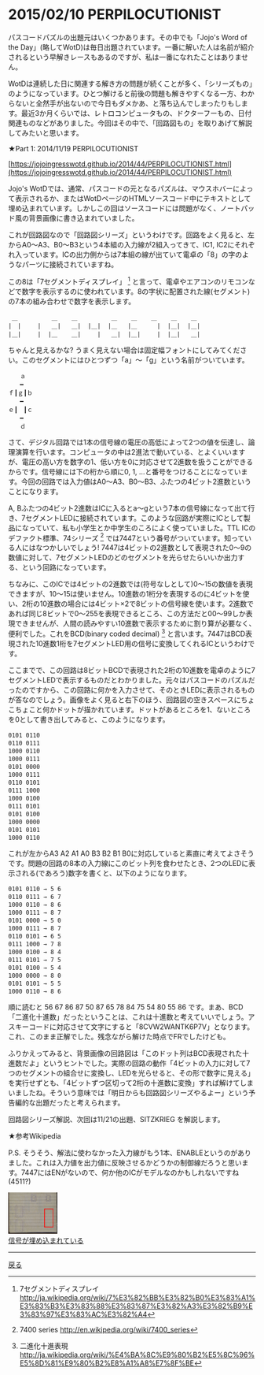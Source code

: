 # 2015/02/10 PERPILOCUTIONIST

パスコードパズルの出題元はいくつかあります。その中でも「Jojo's Word of the Day」(略してWotD)は毎日出題されています。一番に解いた人は名前が紹介されるという早解きレースもあるのですが、私は一番になれたことはありません。

WotDは連続した日に関連する解き方の問題が続くことが多く、「シリーズもの」のようになっています。ひとつ解けると前後の問題も解きやすくなる一方、わからないと全然手が出ないので今日もダメかあ、と落ち込んでしまったりもします。最近3か月くらいでは、レトロコンピュータもの、ドクターフーもの、日付関連ものなどがありました。今回はその中で、「回路図もの」を取りあげて解説してみたいと思います。

★Part 1: 2014/11/19 PERPILOCUTIONIST

[https://jojoingresswotd.github.io/2014/44/PERPILOCUTIONIST.html](https://jojoingresswotd.github.io/2014/44/PERPILOCUTIONIST.html)

Jojo's WotDでは、通常、パスコードの元となるパズルは、マウスホバーによって表示されるか、またはWotDページのHTMLソースコード中にテキストとして埋め込まれています。しかしこの回はソースコードには問題がなく、ノートパッド風の背景画像に書き込まれていました。

これが回路図なので「回路図シリーズ」というわけです。回路をよく見ると、左からA0～A3、B0～B3という4本組の入力線が2組入ってきて、IC1, IC2にそれぞれ入っています。ICの出力側からは7本組の線が出ていて電卓の「8」の字のようなパーツに接続されていますね。

この8は「7セグメントディスプレイ」 [^1] と言って、電卓やエアコンのリモコンなどで数字を表示するのに使われています。8の字状に配置された線(セグメント)の7本の組み合わせで数字を表示します。

```
 ＿    　    ＿    ＿    　    ＿    ＿    ＿    ＿    ＿
|　|   　|   ＿|   ＿|  |＿|  |＿   |＿    　|  |＿|  |＿|
|＿|   　|  |＿    ＿|   　|   ＿|  |＿|   　|  |＿|   ＿|
```

ちゃんと見えるかな? うまく見えない場合は固定幅フォントにしてみてください。このセグメントにはひとつずつ「a」～「g」という名前がついています。

```
　　ａ
　　━　
ｆ┃ｇ┃ｂ
　　━　
ｅ┃　┃ｃ
　　━　
　　ｄ
```

さて、デジタル回路では1本の信号線の電圧の高低によって2つの値を伝達し、論理演算を行います。コンピュータの中は2進法で動いている、とよくいいますが、電圧の高い方を数字の1、低い方を0に対応させて2進数を扱うことができるからです。信号線には下の桁から順に0, 1, …と番号をつけることになっています。今回の回路では入力値はA0～A3、B0～B3、ふたつの4ビット2進数ということになります。

A, Bふたつの4ビット2進数はICに入るとa～gという7本の信号線になって出て行き、7セグメントLEDに接続されています。このような回路が実際にICとして製品になっていて、私も小学生とか中学生のころによく使っていました。TTL ICのデファクト標準、74シリーズ [^2] では7447という番号がついています。知っている人にはなつかしいでしょう! 7447は4ビットの2進数として表現された0～9の数値に対して、7セグメントLEDのどのセグメントを光らせたらいいか出力する、という回路になっています。

ちなみに、このICでは4ビットの2進数では(符号なしとして)0～15の数値を表現できますが、10～15は使いません。10進数の1桁分を表現するのに4ビットを使い、2桁の10進数の場合には4ビット×2で8ビットの信号線を使います。2進数であれば同じ8ビットで0～255を表現できるところ、この方法だと00～99しか表現できませんが、人間の読みやすい10進数で表示するために割り算が必要なく、便利でした。これをBCD(binary coded decimal) [^3] と言います。7447はBCD表現された10進数1桁を7セグメントLED用の信号に変換してくれるICというわけです。

ここまでで、この回路は8ビットBCDで表現された2桁の10進数を電卓のように7セグメントLEDで表示するものだとわかりました。元々はパスコードのパズルだったのですから、この回路に何かを入力させて、そのときLEDに表示されるものが答なのでしょう。画像をよく見ると右下のほう、回路図の空きスペースにちょこちょこと何かドットが描かれています。ドットがあるところを1、ないところを0として書き出してみると、このようになります。

```
0101 0110
0110 0111
1000 0110
1000 0111
0101 0000
1000 0111
0110 0101
0111 1000
1000 0100
0111 0101
0101 0100
1000 0000
0101 0101
1000 0110
```

これが左からA3 A2 A1 A0 B3 B2 B1 B0に対応していると素直に考えてよさそうです。問題の回路の8本の入力線にこのビット列を食わせたとき、2つのLEDに表示される(であろう)数字を書くと、以下のようになります。

```
0101 0110 → 5 6
0110 0111 → 6 7
1000 0110 → 8 6
1000 0111 → 8 7
0101 0000 → 5 0
1000 0111 → 8 7
0110 0101 → 6 5
0111 1000 → 7 8
1000 0100 → 8 4
0111 0101 → 7 5
0101 0100 → 5 4
1000 0000 → 8 0
0101 0101 → 5 5
1000 0110 → 8 6
```

順に読むと 56 67 86 87 50 87 65 78 84 75 54 80 55 86 です。まあ、BCD「二進化十進数」だったということは、これは十進数と考えていいでしょう。アスキーコードに対応させて文字にすると「8CVW2WANTK6P7V」となります。これ、このまま正解でした。残念ながら解けた時点でFRでしたけども。

ふりかえってみると、背景画像の回路図は「このドット列はBCD表現された十進数だよ」というヒントでした。実際の回路の動作「4ビットの入力に対して7つのセグメントの組合せに変換し、LEDを光らせると、その形で数字に見える」を実行せずとも、「4ビットずつ区切って2桁の十進数に変換」すれば解けてしまいましたね。そういう意味では「明日からも回路図シリーズやるよー」という予告編的な出題だったと考えられます。

回路図シリーズ解説、次回は11/21の出題、SITZKRIEG を解説します。

★参考Wikipedia

[^1]: 7セグメントディスプレイ
http://ja.wikipedia.org/wiki/7%E3%82%BB%E3%82%B0%E3%83%A1%E3%83%B3%E3%83%88%E3%83%87%E3%82%A3%E3%82%B9%E3%83%97%E3%83%AC%E3%82%A4

[^2]: 7400 series
http://en.wikipedia.org/wiki/7400_series

[^3]: 二進化十進表現
http://ja.wikipedia.org/wiki/%E4%BA%8C%E9%80%B2%E5%8C%96%E5%8D%81%E9%80%B2%E8%A1%A8%E7%8F%BE

P.S. そうそう、解法に使わなかった入力線がもう1本、ENABLEというのがありました。これは入力値を出力値に反映させるかどうかの制御線だろうと思います。7447にはENがないので、何か他のICがモデルなのかもしれないですね(4511?)

<a href="/kaidoku/images/1ag82jlp0t99u.png"><img width="100px" src="/kaidoku/images/1ag82jlp0t99u.png"/><br/>信号が埋め込まれている</a>

----

[戻る](index.html)
